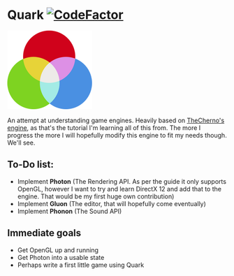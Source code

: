 # Quark [![CodeFactor](https://www.codefactor.io/repository/github/lauchmelder23/quark/badge)](https://www.codefactor.io/repository/github/lauchmelder23/quark)
![Quark](doc/images/icon_small.png)

An attempt at understanding game engines. Heavily based on [TheCherno's engine](https://github.com/TheCherno/Hazel), as that's the tutorial I'm learning all of this from. The more I progress the more I will hopefully modify this engine to fit my needs though. We'll see.

## To-Do list:
* Implement **Photon** (The Rendering API. As per the guide it only supports OpenGL, however I want to try and learn DirectX 12 and add that to the engine. That would be my first huge own contribution)
* Implement **Gluon** (The editor, that will hopefully come eventually)
* Implement **Phonon** (The Sound API)

## Immediate goals
* Get OpenGL up and running
* Get Photon into a usable state
* Perhaps write a first little game using Quark
